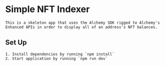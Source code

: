 # Simple NFT Indexer
    This is a skeleton app that uses the Alchemy SDK rigged to Alchemy's Enhanced APIs in order to display all of an address's NFT balances.

## Set Up
    1. Install dependencies by running `npm install`
    2. Start application by running `npm run dev`
